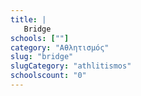 ```yaml
---
title: |
   Bridge
schools: [""]
category: "Αθλητισμός"
slug: "bridge"
slugCategory: "athlitismos"
schoolscount: "0"
---
```


